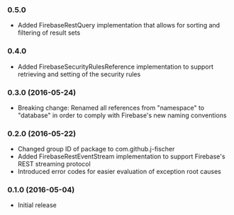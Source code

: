 ### 0.5.0

* Added FirebaseRestQuery implementation that allows for sorting and filtering of result sets

### 0.4.0

* Added FirebaseSecurityRulesReference implementation to support retrieving and setting of the security rules

### 0.3.0 (2016-05-24)
* Breaking change: Renamed all references from "namespace" to "database" in order to comply with Firebase's new naming conventions 

### 0.2.0 (2016-05-22)
* Changed group ID of package to com.github.j-fischer
* Added FirebaseRestEventStream implementation to support Firebase's REST streaming protocol
* Introduced error codes for easier evaluation of exception root causes

### 0.1.0 (2016-05-04)
* Initial release